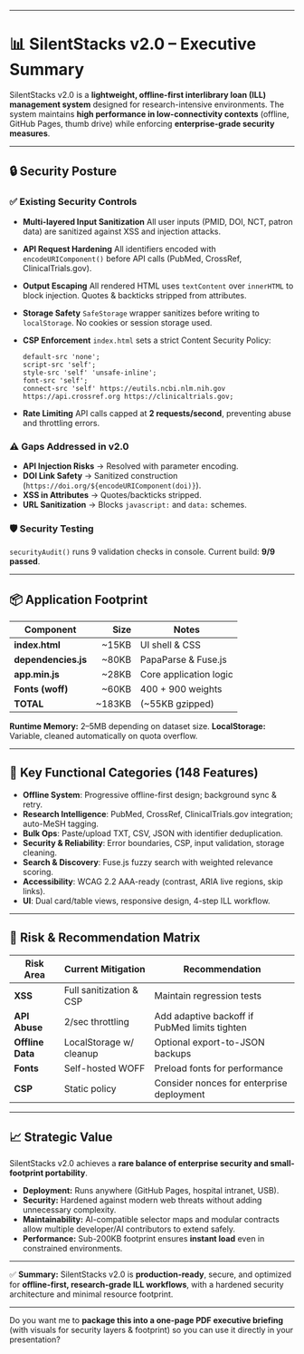 
---

# 📊 SilentStacks v2.0 – Executive Summary

SilentStacks v2.0 is a **lightweight, offline-first interlibrary loan (ILL) management system** designed for research-intensive environments. The system maintains **high performance in low-connectivity contexts** (offline, GitHub Pages, thumb drive) while enforcing **enterprise-grade security measures**.

---

## 🔒 Security Posture

### ✅ Existing Security Controls

* **Multi-layered Input Sanitization**
  All user inputs (PMID, DOI, NCT, patron data) are sanitized against XSS and injection attacks.
* **API Request Hardening**
  All identifiers encoded with `encodeURIComponent()` before API calls (PubMed, CrossRef, ClinicalTrials.gov).
* **Output Escaping**
  All rendered HTML uses `textContent` over `innerHTML` to block injection. Quotes & backticks stripped from attributes.
* **Storage Safety**
  `SafeStorage` wrapper sanitizes before writing to `localStorage`. No cookies or session storage used.
* **CSP Enforcement**
  `index.html` sets a strict Content Security Policy:

  ```http
  default-src 'none';
  script-src 'self';
  style-src 'self' 'unsafe-inline';
  font-src 'self';
  connect-src 'self' https://eutils.ncbi.nlm.nih.gov https://api.crossref.org https://clinicaltrials.gov;
  ```
* **Rate Limiting**
  API calls capped at **2 requests/second**, preventing abuse and throttling errors.

### ⚠️ Gaps Addressed in v2.0

* **API Injection Risks** → Resolved with parameter encoding.
* **DOI Link Safety** → Sanitized construction (`https://doi.org/${encodeURIComponent(doi)}`).
* **XSS in Attributes** → Quotes/backticks stripped.
* **URL Sanitization** → Blocks `javascript:` and `data:` schemes.

### 🛡️ Security Testing

`securityAudit()` runs 9 validation checks in console. Current build: **9/9 passed**.

---

## 📦 Application Footprint

| Component           |    Size | Notes                  |
| ------------------- | ------: | ---------------------- |
| **index.html**      |  \~15KB | UI shell & CSS         |
| **dependencies.js** |  \~80KB | PapaParse & Fuse.js    |
| **app.min.js**      |  \~28KB | Core application logic |
| **Fonts (woff)**    |  \~60KB | 400 + 900 weights      |
| **TOTAL**           | \~183KB | (\~55KB gzipped)       |

**Runtime Memory:** 2–5MB depending on dataset size.
**LocalStorage:** Variable, cleaned automatically on quota overflow.

---

## 🚀 Key Functional Categories (148 Features)

* **Offline System**: Progressive offline-first design; background sync & retry.
* **Research Intelligence**: PubMed, CrossRef, ClinicalTrials.gov integration; auto-MeSH tagging.
* **Bulk Ops**: Paste/upload TXT, CSV, JSON with identifier deduplication.
* **Security & Reliability**: Error boundaries, CSP, input validation, storage cleaning.
* **Search & Discovery**: Fuse.js fuzzy search with weighted relevance scoring.
* **Accessibility**: WCAG 2.2 AAA-ready (contrast, ARIA live regions, skip links).
* **UI**: Dual card/table views, responsive design, 4-step ILL workflow.

---

## 🧩 Risk & Recommendation Matrix

| Risk Area        | Current Mitigation      | Recommendation                                |
| ---------------- | ----------------------- | --------------------------------------------- |
| **XSS**          | Full sanitization & CSP | Maintain regression tests                     |
| **API Abuse**    | 2/sec throttling        | Add adaptive backoff if PubMed limits tighten |
| **Offline Data** | LocalStorage w/ cleanup | Optional export-to-JSON backups               |
| **Fonts**        | Self-hosted WOFF        | Preload fonts for performance                 |
| **CSP**          | Static policy           | Consider nonces for enterprise deployment     |

---

## 📈 Strategic Value

SilentStacks v2.0 achieves a **rare balance of enterprise security and small-footprint portability**.

* **Deployment:** Runs anywhere (GitHub Pages, hospital intranet, USB).
* **Security:** Hardened against modern web threats without adding unnecessary complexity.
* **Maintainability:** AI-compatible selector maps and modular contracts allow multiple developer/AI contributors to extend safely.
* **Performance:** Sub-200KB footprint ensures **instant load** even in constrained environments.

---

✅ **Summary:** SilentStacks v2.0 is **production-ready**, secure, and optimized for **offline-first, research-grade ILL workflows**, with a hardened security architecture and minimal resource footprint.

---

Do you want me to **package this into a one-page PDF executive briefing** (with visuals for security layers & footprint) so you can use it directly in your presentation?
